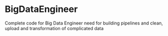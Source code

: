 # BigDataEngineer
Complete code for Big Data Engineer need for building pipelines and clean, upload and transformation of complicated data
